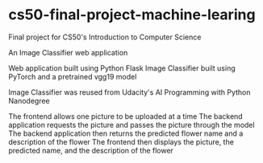 # cs50-final-project-machine-learing
Final project for CS50's Introduction to Computer Science

An Image Classifier web application

Web application built using Python Flask
Image Classifier built using PyTorch and a pretrained vgg19 model

Image Classifier was reused from Udacity's AI Programming with Python Nanodegree

The frontend allows one picture to be uploaded at a time
The backend application requests the picture and passes the picture through the model
The backend application then returns the predicted flower name and a description of the flower
The frontend then displays the picture, the predicted name, and the description of the flower
